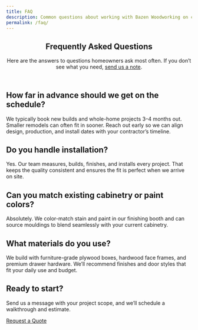```yaml
---
title: FAQ
description: Common questions about working with Bazen Woodworking on custom cabinet projects, from timelines to finishes and installation.
permalink: /faq/
---
```


<section class="mx-auto max-w-content px-6 py-16">
  <header class="max-w-2xl">
    <h1 class="text-3xl font-semibold text-slate-900 md:text-4xl">Frequently Asked Questions</h1>
    <p class="mt-4 text-base text-slate-600">
      Here are the answers to questions homeowners ask most often. If you don’t see what you need, <a href="{{ '/contact/' | relative_url }}#contact-form" class="text-brand-600 hover:underline focus-visible:outline-none focus-visible:ring-2 focus-visible:ring-brand-400">send us a note</a>.
    </p>
  </header>

  <div class="mt-10 space-y-6">
    <article class="rounded-2xl bg-white p-6 shadow ring-1 ring-slate-200">
      <h2 class="text-lg font-semibold text-slate-900">How far in advance should we get on the schedule?</h2>
      <p class="mt-3 text-sm text-slate-600">
        We typically book new builds and whole-home projects 3–4 months out. Smaller remodels can often fit in sooner. Reach out early so we can align design, production, and install dates with your contractor’s timeline.
      </p>
    </article>
    <article class="rounded-2xl bg-white p-6 shadow ring-1 ring-slate-200">
      <h2 class="text-lg font-semibold text-slate-900">Do you handle installation?</h2>
      <p class="mt-3 text-sm text-slate-600">
        Yes. Our team measures, builds, finishes, and installs every project. That keeps the quality consistent and ensures the fit is perfect when we arrive on site.
      </p>
    </article>
    <article class="rounded-2xl bg-white p-6 shadow ring-1 ring-slate-200">
      <h2 class="text-lg font-semibold text-slate-900">Can you match existing cabinetry or paint colors?</h2>
      <p class="mt-3 text-sm text-slate-600">
        Absolutely. We color-match stain and paint in our finishing booth and can source mouldings to blend seamlessly with your current cabinetry.
      </p>
    </article>
    <article class="rounded-2xl bg-white p-6 shadow ring-1 ring-slate-200">
      <h2 class="text-lg font-semibold text-slate-900">What materials do you use?</h2>
      <p class="mt-3 text-sm text-slate-600">
        We build with furniture-grade plywood boxes, hardwood face frames, and premium drawer hardware. We’ll recommend finishes and door styles that fit your daily use and budget.
      </p>
    </article>
  </div>

  <div class="mt-12 rounded-2xl bg-slate-900 px-8 py-10 text-white">
    <h2 class="text-2xl font-semibold">Ready to start?</h2>
    <p class="mt-3 text-sm text-slate-200">
      Send us a message with your project scope, and we’ll schedule a walkthrough and estimate.
    </p>
    <a href="{{ '/contact/' | relative_url }}#contact-form" class="mt-6 inline-flex items-center rounded-md bg-brand-500 px-5 py-3 text-sm font-semibold text-white transition hover:bg-brand-400 focus-visible:outline-none focus-visible:ring-2 focus-visible:ring-brand-300">
      Request a Quote
    </a>
  </div>
</section>
